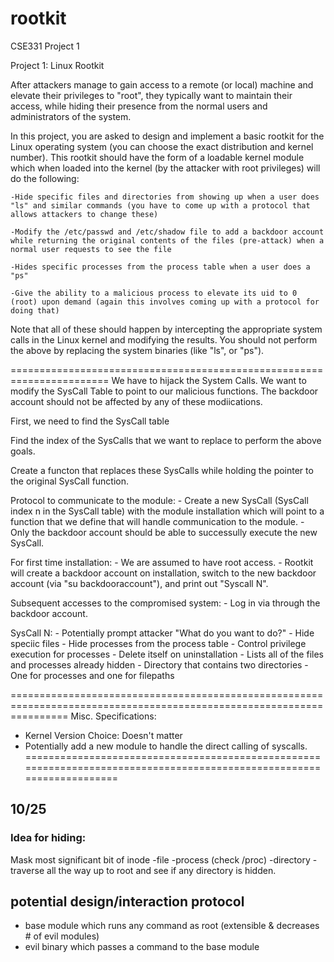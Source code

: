 # rootkit
CSE331 Project 1 

Project 1: Linux Rootkit

After attackers manage to gain access to a remote (or local) machine and elevate their privileges to "root", they typically want to maintain their access, while hiding their presence from the normal users and administrators of the system.

In this project, you are asked to design and implement a basic rootkit for the Linux operating system (you can choose the exact distribution and kernel number). This rootkit should have the form of a loadable kernel module which when loaded into the kernel (by the attacker with root privileges) will do the following:

    -Hide specific files and directories from showing up when a user does "ls" and similar commands (you have to come up with a protocol that allows attackers to change these)

    -Modify the /etc/passwd and /etc/shadow file to add a backdoor account while returning the original contents of the files (pre-attack) when a normal user requests to see the file

    -Hides specific processes from the process table when a user does a "ps"

    -Give the ability to a malicious process to elevate its uid to 0 (root) upon demand (again this involves coming up with a protocol for doing that)

Note that all of these should happen by intercepting the appropriate system calls in the Linux kernel and modifying the results. You should not perform the above by replacing the system binaries (like "ls", or "ps").

=======================================================================
We have to hijack the System Calls. We want to modify the SysCall Table to point to our malicious functions. 
The backdoor account should not be affected by any of these modiications.

First, we need to find the SysCall table 

Find the index of the SysCalls that we want to replace to perform the above goals.

Create a functon that replaces these SysCalls while holding the pointer to the original SysCall function.

Protocol to communicate to the module:
    - Create a new SysCall (SysCall index n in the SysCall table) with the module installation which will point to a function that we define that will handle communication to the module.
    - Only the backdoor account should be able to successully execute the new SysCall.
    
For first time installation:
    - We are assumed to have root access.
    - Rootkit will create a backdoor account on installation, switch to the new backdoor account (via "su backdooraccount"), and print out "Syscall N".
 
Subsequent accesses to the compromised system:
    - Log in via through the backdoor account.
    
SysCall N:
    - Potentially prompt attacker "What do you want to do?"
        - Hide speciic files
        - Hide processes from the process table
        - Control privilege execution for processes
        - Delete itself on uninstallation
    - Lists all of the files and processes already hidden
        - Directory that contains two directories
            - One for processes and one for filepaths

======================================================================================================================
Misc. Specifications:
- Kernel Version Choice: Doesn't matter
- Potentially add a new module to handle the direct calling of syscalls.
======================================================================================================================
## 10/25
### Idea for hiding:
Mask most significant bit of inode
-file
-process     (check /proc)
-directory
    -traverse all the way up to root and see if any directory is hidden.

## potential design/interaction protocol
- base module which runs any command as root (extensible & decreases # of evil modules)
- evil binary which passes a command to the base module

